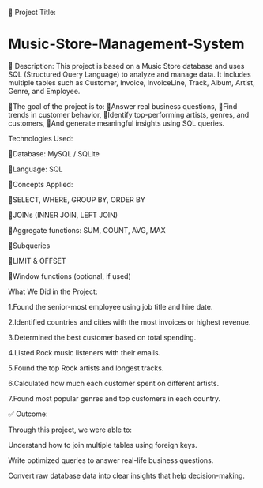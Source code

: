 🎯 Project Title:
# Music-Store-Management-System


📌 Description:
This project is based on a Music Store database and uses SQL (Structured Query Language) to analyze and manage data.
It includes multiple tables such as Customer, Invoice, InvoiceLine, Track, Album, Artist, Genre, and Employee.


The goal of the project is to:
Answer real business questions,
Find trends in customer behavior,
Identify top-performing artists, genres, and customers,
And generate meaningful insights using SQL queries.

Technologies Used:

Database: MySQL / SQLite

Language: SQL

Concepts Applied:

SELECT, WHERE, GROUP BY, ORDER BY

JOINs (INNER JOIN, LEFT JOIN)

Aggregate functions: SUM, COUNT, AVG, MAX

Subqueries

LIMIT & OFFSET

Window functions (optional, if used)




 What We Did in the Project:

1.Found the senior-most employee using job title and hire date.

2.Identified countries and cities with the most invoices or highest revenue.

3.Determined the best customer based on total spending.

4.Listed Rock music listeners with their emails.

5.Found the top Rock artists and longest tracks.

6.Calculated how much each customer spent on different artists.

7.Found most popular genres and top customers in each country.





✅ Outcome:

Through this project, we were able to:

Understand how to join multiple tables using foreign keys.

Write optimized queries to answer real-life business questions.

Convert raw database data into clear insights that help decision-making.
